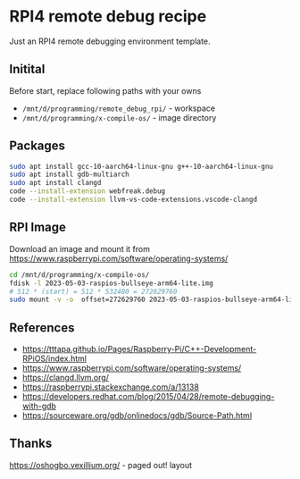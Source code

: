 # RPI4 remote debug recipe

Just an RPI4 remote debugging environment template.

## Initital
Before start, replace following paths with your owns
* `/mnt/d/programming/remote_debug_rpi/` - workspace
* `/mnt/d/programming/x-compile-os/` - image directory

## Packages
```sh
sudo apt install gcc-10-aarch64-linux-gnu g++-10-aarch64-linux-gnu
sudo apt install gdb-multiarch
sudo apt install clangd
code --install-extension webfreak.debug 
code --install-extension llvm-vs-code-extensions.vscode-clangd
```

## RPI Image
Download an image and mount it from https://www.raspberrypi.com/software/operating-systems/
```sh
cd /mnt/d/programming/x-compile-os/
fdisk -l 2023-05-03-raspios-bullseye-arm64-lite.img
# 512 * (start) = 512 * 532480 = 272629760
sudo mount -v -o  offset=272629760 2023-05-03-raspios-bullseye-arm64-lite.img rpi4
```

## References
* https://tttapa.github.io/Pages/Raspberry-Pi/C++-Development-RPiOS/index.html
* https://www.raspberrypi.com/software/operating-systems/
* https://clangd.llvm.org/
* https://raspberrypi.stackexchange.com/a/13138
* https://developers.redhat.com/blog/2015/04/28/remote-debugging-with-gdb
* https://sourceware.org/gdb/onlinedocs/gdb/Source-Path.html

## Thanks

https://oshogbo.vexillium.org/ - paged out! layout
